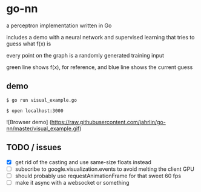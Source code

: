 # go-nn

a perceptron implementation written in Go

includes a demo with a neural network and supervised learning that tries to guess what f(x) is

every point on the graph is a randomly generated training input

green line shows f(x), for reference, and blue line shows the current guess
 
## demo 
`$ go run visual_example.go`

`$ open localhost:3000`

![Browser demo]
(https://raw.githubusercontent.com/jahrlin/go-nn/master/visual_example.gif)

## TODO / issues
- [x] get rid of the casting and use same-size floats instead
- [ ] subscribe to google.visualization.events to avoid melting the client GPU
- [ ] should probably use requestAnimationFrame for that sweet 60 fps
- [ ] make it async with a websocket or something

